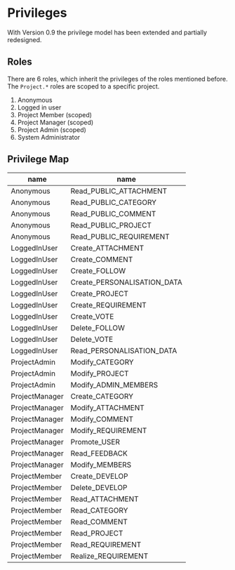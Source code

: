 # Privileges

With Version 0.9 the privilege model has been extended and partially redesigned.

## Roles
There are 6 roles, which inherit the privileges of the roles mentioned before. The `Project.*` roles are scoped to a specific project.

1. Anonymous
2. Logged in user
3. Project Member (scoped)
4. Project Manager (scoped)
5. Project Admin (scoped)
6. System Administrator

## Privilege Map
|name          |name                       |
|--------------|---------------------------|
|Anonymous     |Read_PUBLIC_ATTACHMENT     |
|Anonymous     |Read_PUBLIC_CATEGORY       |
|Anonymous     |Read_PUBLIC_COMMENT        |
|Anonymous     |Read_PUBLIC_PROJECT        |
|Anonymous     |Read_PUBLIC_REQUIREMENT    |
|LoggedInUser  |Create_ATTACHMENT          |
|LoggedInUser  |Create_COMMENT             |
|LoggedInUser  |Create_FOLLOW              |
|LoggedInUser  |Create_PERSONALISATION_DATA|
|LoggedInUser  |Create_PROJECT             |
|LoggedInUser  |Create_REQUIREMENT         |
|LoggedInUser  |Create_VOTE                |
|LoggedInUser  |Delete_FOLLOW              |
|LoggedInUser  |Delete_VOTE                |
|LoggedInUser  |Read_PERSONALISATION_DATA  |
|ProjectAdmin  |Modify_CATEGORY            |
|ProjectAdmin  |Modify_PROJECT             |
|ProjectAdmin  |Modify_ADMIN_MEMBERS       |
|ProjectManager|Create_CATEGORY            |
|ProjectManager|Modify_ATTACHMENT          |
|ProjectManager|Modify_COMMENT             |
|ProjectManager|Modify_REQUIREMENT         |
|ProjectManager|Promote_USER               |
|ProjectManager|Read_FEEDBACK              |
|ProjectManager|Modify_MEMBERS             |
|ProjectMember |Create_DEVELOP             |
|ProjectMember |Delete_DEVELOP             |
|ProjectMember |Read_ATTACHMENT            |
|ProjectMember |Read_CATEGORY              |
|ProjectMember |Read_COMMENT               |
|ProjectMember |Read_PROJECT               |
|ProjectMember |Read_REQUIREMENT           |
|ProjectMember |Realize_REQUIREMENT        |
